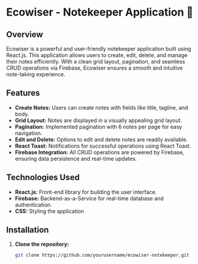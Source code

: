 # Ecowiser - Notekeeper Application 🌱

## Overview

Ecowiser is a powerful and user-friendly notekeeper application built using React.js. This application allows users to create, edit, delete, and manage their notes efficiently. With a clean grid layout, pagination, and seamless CRUD operations via Firebase, Ecowiser ensures a smooth and intuitive note-taking experience.

## Features

- **Create Notes:** Users can create notes with fields like title, tagline, and body.
- **Grid Layout:** Notes are displayed in a visually appealing grid layout.
- **Pagination:** Implemented pagination with 6 notes per page for easy navigation.
- **Edit and Delete:** Options to edit and delete notes are readily available.
- **React Toast:** Notifications for successful operations using React Toast.
- **Firebase Integration:** All CRUD operations are powered by Firebase, ensuring data persistence and real-time updates.

## Technologies Used

- **React.js:** Front-end library for building the user interface.
- **Firebase:** Backend-as-a-Service for real-time database and authentication.
- **CSS:** Styling the application


## Installation

1. **Clone the repository:**
   ```sh
   git clone https://github.com/yourusername/ecowiser-notekeeper.git
